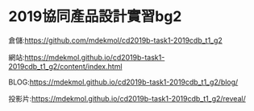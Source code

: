 # 2019協同產品設計實習bg2
倉儲:https://github.com/mdekmol/cd2019b-task1-2019cdb_t1_g2

網站:https://mdekmol.github.io/cd2019b-task1-2019cdb_t1_g2/content/index.html

BLOG:https://mdekmol.github.io/cd2019b-task1-2019cdb_t1_g2/blog/

投影片:https://mdekmol.github.io/cd2019b-task1-2019cdb_t1_g2/reveal/
